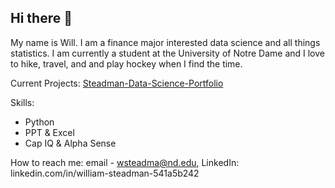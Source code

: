 ## Hi there 👋

My name is Will. I am a finance major interested data science and all things statistics. I am currently a student at the University of Notre Dame and I love to  hike, travel, and and play hockey when I find the time. 

Current Projects: [Steadman-Data-Science-Portfolio](https://github.com/wsteadman/Steadman-Data-Science-Portfolio.git) 

Skills: 
- Python
- PPT & Excel 
- Cap IQ & Alpha Sense 

How to reach me: email - wsteadma@nd.edu, LinkedIn: linkedin.com/in/william-steadman-541a5b242 

<!--
**wsteadman/wsteadman** is a ✨ _special_ ✨ repository because its `README.md` (this file) appears on your GitHub profile.

Here are some ideas to get you started:

- 🔭 I’m currently working on ...
- 🌱 I’m currently learning ...
- 👯 I’m looking to collaborate on ...
- 🤔 I’m looking for help with ...
- 💬 Ask me about ...
- 📫 How to reach me: ...
- 😄 Pronouns: ...
- ⚡ Fun fact: ...
-->
